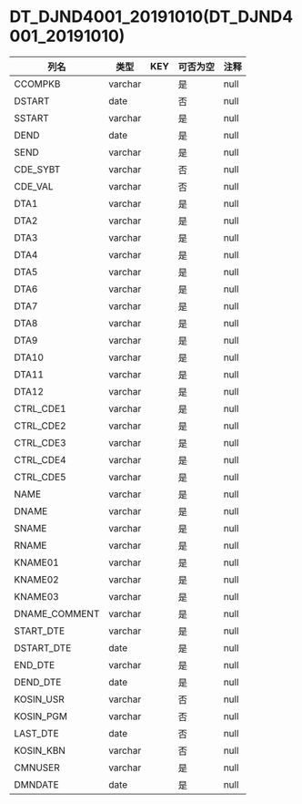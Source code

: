 # DT_DJND4001_20191010(DT_DJND4001_20191010)
| 列名   | 类型   | KEY  | 可否为空 | 注释   |
| ---- | ---- | ---- | ---- | ---- |
|CCOMPKB|varchar||是|null|
|DSTART|date||否|null|
|SSTART|varchar||是|null|
|DEND|date||是|null|
|SEND|varchar||是|null|
|CDE_SYBT|varchar||否|null|
|CDE_VAL|varchar||否|null|
|DTA1|varchar||是|null|
|DTA2|varchar||是|null|
|DTA3|varchar||是|null|
|DTA4|varchar||是|null|
|DTA5|varchar||是|null|
|DTA6|varchar||是|null|
|DTA7|varchar||是|null|
|DTA8|varchar||是|null|
|DTA9|varchar||是|null|
|DTA10|varchar||是|null|
|DTA11|varchar||是|null|
|DTA12|varchar||是|null|
|CTRL_CDE1|varchar||是|null|
|CTRL_CDE2|varchar||是|null|
|CTRL_CDE3|varchar||是|null|
|CTRL_CDE4|varchar||是|null|
|CTRL_CDE5|varchar||是|null|
|NAME|varchar||是|null|
|DNAME|varchar||是|null|
|SNAME|varchar||是|null|
|RNAME|varchar||是|null|
|KNAME01|varchar||是|null|
|KNAME02|varchar||是|null|
|KNAME03|varchar||是|null|
|DNAME_COMMENT|varchar||是|null|
|START_DTE|varchar||是|null|
|DSTART_DTE|date||是|null|
|END_DTE|varchar||是|null|
|DEND_DTE|date||是|null|
|KOSIN_USR|varchar||否|null|
|KOSIN_PGM|varchar||否|null|
|LAST_DTE|date||否|null|
|KOSIN_KBN|varchar||否|null|
|CMNUSER|varchar||是|null|
|DMNDATE|date||是|null|
